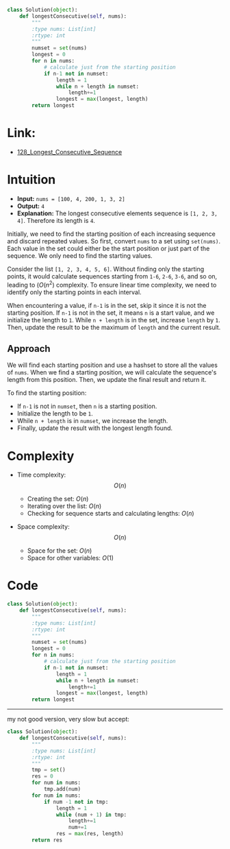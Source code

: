 ```python
class Solution(object):
    def longestConsecutive(self, nums):
        """
        :type nums: List[int]
        :rtype: int
        """
        numset = set(nums)
        longest = 0
        for n in nums:
            # calculate just from the starting position
            if n-1 not in numset:
                length = 1
                while n + length in numset:
                    length+=1
                longest = max(longest, length)
        return longest
```

# Link:
- [128_Longest_Consecutive_Sequence](https://leetcode.com/problems/longest-consecutive-sequence/description/)

# Intuition

- **Input:** `nums = [100, 4, 200, 1, 3, 2]`
- **Output:** `4`
- **Explanation:** The longest consecutive elements sequence is `[1, 2, 3, 4]`. Therefore its length is `4`.

Initially, we need to find the starting position of each increasing sequence and discard repeated values. So first, convert `nums` to a set using `set(nums)`. Each value in the set could either be the start position or just part of the sequence. We only need to find the starting values.

Consider the list `[1, 2, 3, 4, 5, 6]`. Without finding only the starting points, it would calculate sequences starting from `1-6`, `2-6`, `3-6`, and so on, leading to $(O(n^2)$ complexity. To ensure linear time complexity, we need to identify only the starting points in each interval.

When encountering a value, if `n-1` is in the set, skip it since it is not the starting position. If `n-1` is not in the set, it means `n` is a start value, and we initialize the length to `1`. While `n + length` is in the set, increase `length` by `1`. Then, update the result to be the maximum of `length` and the current result.

## Approach

We will find each starting position and use a hashset to store all the values of `nums`. When we find a starting position, we will calculate the sequence's length from this position. Then, we update the final result and return it.

To find the starting position:
- If `n-1` is not in `numset`, then `n` is a starting position.
- Initialize the length to be `1`.
- While `n + length` is in `numset`, we increase the length.
- Finally, update the result with the longest length found.
  
# Complexity
- Time complexity:
  $$O(n)$$
  - Creating the set: $O(n)$
  - Iterating over the list: $O(n)$
  - Checking for sequence starts and calculating lengths: $O(n)$
    
- Space complexity:
  $$O(n)$$
  - Space for the set: $O(n)$
  - Space for other variables: $O(1)$

# Code
```python
class Solution(object):
    def longestConsecutive(self, nums):
        """
        :type nums: List[int]
        :rtype: int
        """
        numset = set(nums)
        longest = 0
        for n in nums:
            # calculate just from the starting position
            if n-1 not in numset:
                length = 1
                while n + length in numset:
                    length+=1
                longest = max(longest, length)
        return longest
```
___
my not good version, very slow but accept:
```python
class Solution(object):
    def longestConsecutive(self, nums):
        """
        :type nums: List[int]
        :rtype: int
        """
        tmp = set()
        res = 0
        for num in nums:
            tmp.add(num)
        for num in nums:
            if num -1 not in tmp:
                length = 1
                while (num + 1) in tmp:
                    length+=1
                    num+=1
                res = max(res, length)
        return res
```
